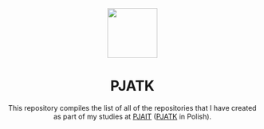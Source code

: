 <div align="center">

<img src="https://encrypted-tbn0.gstatic.com/images?q=tbn:ANd9GcRwe93aIWFlx8Yd4u01hO173tsxUejxVErmkg&s" width="100">

# PJATK

This repository compiles the list of all of the repositories that I have created as part of my studies at [PJAIT](https://pja.edu.pl/)  ([PJATK](https://pja.edu.pl/) in Polish).

</div>

